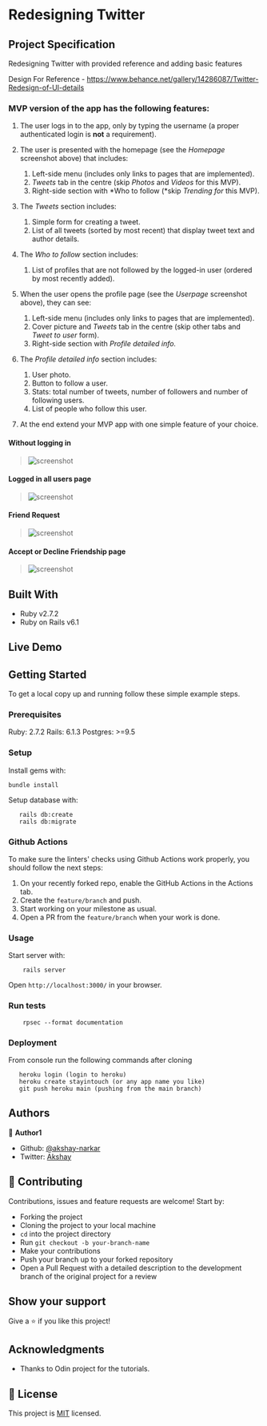 # Redesigning Twitter

## Project Specification

Redesigning Twitter with provided reference and adding basic features

Design For Reference - https://www.behance.net/gallery/14286087/Twitter-Redesign-of-UI-details

### MVP version of the app has the following features:

1. The user logs in to the app, only by typing the username (a proper authenticated login is **not** a requirement).

2. The user is presented with the homepage (see the _Homepage_ screenshot above) that includes:

   1. Left-side menu (includes only links to pages that are implemented).
   2. _Tweets_ tab in the centre (skip _Photos_ and _Videos_ for this MVP).
   3. Right-side section with *Who to follow (*skip _Trending for_ this MVP).

3. The _Tweets_ section includes:

   1. Simple form for creating a tweet.
   2. List of all tweets (sorted by most recent) that display tweet text and author details.

4. The _Who to follow_ section includes:

   1. List of profiles that are not followed by the logged-in user (ordered by most recently added).

5. When the user opens the profile page (see the _Userpage_ screenshot above), they can see:

   1. Left-side menu (includes only links to pages that are implemented).
   2. Cover picture and _Tweets_ tab in the centre (skip other tabs and _Tweet to user_ form).
   3. Right-side section with _Profile detailed info._

6. The _Profile detailed info_ section includes:

   1. User photo.
   2. Button to follow a user.
   3. Stats: total number of tweets, number of followers and number of following users.
   4. List of people who follow this user.

7. At the end extend your MVP app with one simple feature of your choice.

#### Without logging in

> ![screenshot](not_signed_in.png)

#### Logged in all users page

> ![screenshot](all_users.png)

#### Friend Request

> ![screenshot](request_friend.png)

#### Accept or Decline Friendship page

> ![screenshot](accept_decline_friend.png)

## Built With

- Ruby v2.7.2
- Ruby on Rails v6.1

## Live Demo

## Getting Started

To get a local copy up and running follow these simple example steps.

### Prerequisites

Ruby: 2.7.2
Rails: 6.1.3
Postgres: >=9.5

### Setup

Install gems with:

```
bundle install
```

Setup database with:

```
   rails db:create
   rails db:migrate
```

### Github Actions

To make sure the linters' checks using Github Actions work properly, you should follow the next steps:

1. On your recently forked repo, enable the GitHub Actions in the Actions tab.
2. Create the `feature/branch` and push.
3. Start working on your milestone as usual.
4. Open a PR from the `feature/branch` when your work is done.

### Usage

Start server with:

```
    rails server
```

Open `http://localhost:3000/` in your browser.

### Run tests

```
    rpsec --format documentation
```

### Deployment

From console run the following commands after cloning

```
   heroku login (login to heroku)
   heroku create stayintouch (or any app name you like)
   git push heroku main (pushing from the main branch)

```

## Authors

👤 **Author1**

- Github: [@akshay-narkar](https://github.com/akshay-narkar)
- Twitter: [Akshay](https://www.twitter.com/akidoit)

## 🤝 Contributing

Contributions, issues and feature requests are welcome! Start by:

- Forking the project
- Cloning the project to your local machine
- `cd` into the project directory
- Run `git checkout -b your-branch-name`
- Make your contributions
- Push your branch up to your forked repository
- Open a Pull Request with a detailed description to the development branch of the original project for a review

## Show your support

Give a ⭐️ if you like this project!

## Acknowledgments

- Thanks to Odin project for the tutorials.

## 📝 License

This project is [MIT](LICENSE) licensed.
